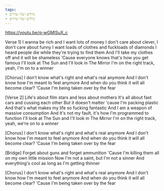 ```yaml
---
tags:
- מילים-של-שירים
- מילים-של-שירים
---
```


https://youtu.be/q-wGMlSuX_c

 Verse 1]
I wanna be rich and I want lots of money
I don't care about clever, I don't care about funny
I want loads of clothes and fuckloads of diamonds
I heard people die while they're trying to find them
And I'll take my clothes off and it will be shameless
'Cause everyone knows that's how you get famous
I'll look at The Sun and I'll look in The Mirror
I'm on the right track, yeah, I'm on to a winner

[Chorus]
I don't know what's right and what's real anymore
And I don't know how I'm meant to feel anymore
And when do you think it will all become clear?
'Cause I'm being taken over by the fear


[Verse 2]
Life's about film stars and less about mothers
It's all about fast cars and cussing each other
But it doesn't matter 'cause I'm packing plastic
And that's what makes my life so fucking fantastic
And I am a weapon of massive consumption
And it's not my fault, it's how I'm programmed to function
I'll look at The Sun and I'll look in The Mirror
I'm on the right track, yeah, we're on to a winner

[Chorus]
I don't know what's right and what's real anymore
And I don't know how I'm meant to feel anymore
And when do you think it will all become clear?
'Cause I'm being taken over by the fear

[Bridge]
Forget about guns and forget ammunition
'Cause I'm killing them all on my own little mission
Now I'm not a saint, but I'm not a sinner
And everything's cool as long as I'm getting thinner

[Chorus]
I don't know what's right and what's real anymore
And I don't know how I'm meant to feel anymore
And when do you think it will all become clear?
'Cause I'm being taken over by the fear
